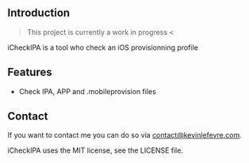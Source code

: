 ## Introduction

> This project is currently a work in progress <

iCheckIPA is a tool who check an iOS provisionning profile

## Features

- Check IPA, APP and .mobileprovision files

## Contact

If you want to contact me you can do so via contact@kevinlefevre.com.

iCheckIPA uses the MIT license, see the LICENSE file.